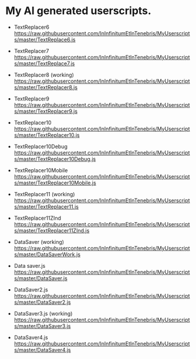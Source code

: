 # My AI generated userscripts.

* TextReplacer6
https://raw.githubusercontent.com/InInfinitumEtInTenebris/MyUserscripts/master/TextReplace6.js

* TextReplacer7
https://raw.githubusercontent.com/InInfinitumEtInTenebris/MyUserscripts/master/TextReplace7.js

* TextReplacer8 (working)
https://raw.githubusercontent.com/InInfinitumEtInTenebris/MyUserscripts/master/TextReplacer8.js

* TextReplacer9
https://raw.githubusercontent.com/InInfinitumEtInTenebris/MyUserscripts/master/TextReplacer9.js

* TextReplacer10
https://raw.githubusercontent.com/InInfinitumEtInTenebris/MyUserscripts/master/TextReplacer10.js

* TextReplacer10Debug
https://raw.githubusercontent.com/InInfinitumEtInTenebris/MyUserscripts/master/TextReplacer10Debug.js

* TextReplacer10Mobile
https://raw.githubusercontent.com/InInfinitumEtInTenebris/MyUserscripts/master/TextReplacer10Mobile.js

* TextReplacer11 (working)
https://raw.githubusercontent.com/InInfinitumEtInTenebris/MyUserscripts/master/TextReplacer11.js

* TextReplacer11ZInd
https://raw.githubusercontent.com/InInfinitumEtInTenebris/MyUserscripts/master/TextReplacer11ZInd.js

* DataSaver (working)
https://raw.githubusercontent.com/InInfinitumEtInTenebris/MyUserscripts/master/DataSaverWork.js

* Data saver.js
https://raw.githubusercontent.com/InInfinitumEtInTenebris/MyUserscripts/master/DataSaver.js

* DataSaver2.js
https://raw.githubusercontent.com/InInfinitumEtInTenebris/MyUserscripts/master/DataSaver2.js

* DataSaver3.js (working)
https://raw.githubusercontent.com/InInfinitumEtInTenebris/MyUserscripts/master/DataSaver3.js

* DataSaver4.js
https://raw.githubusercontent.com/InInfinitumEtInTenebris/MyUserscripts/master/DataSaver4.js